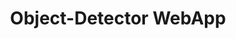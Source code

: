---
layout: page
title: Object-Detector WebApp
description: Apply data analysis (descriptive and predictive) on Ecommerce data
img: assets/img/p6_objectdetector/web-app.png
importance: 3
category: work
related_publications: false
redirect: https://github.com/manhitv/MAX-object-detector
---